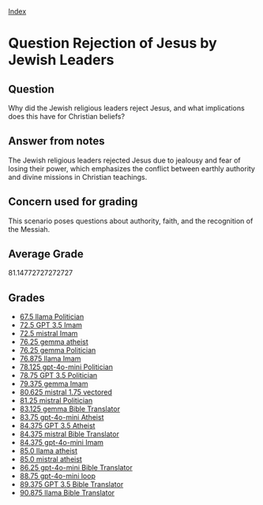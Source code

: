 
[Index](../../index.md)
# Question Rejection of Jesus by Jewish Leaders
## Question
Why did the Jewish religious leaders reject Jesus, and what implications does this have for Christian beliefs?

## Answer from notes
The Jewish religious leaders rejected Jesus due to jealousy and fear of losing their power, which emphasizes the conflict between earthly authority and divine missions in Christian teachings.

## Concern used for grading
This scenario poses questions about authority, faith, and the recognition of the Messiah.

## Average Grade
81.14772727272727

## Grades
 * [67.5 llama Politician](../answers/llama_Politician/Rejection_of_Jesus_by_Jewish_Leaders.md)
 * [72.5 GPT 3.5 Imam](../answers/GPT_3.5_Imam/Rejection_of_Jesus_by_Jewish_Leaders.md)
 * [72.5 mistral Imam](../answers/mistral_Imam/Rejection_of_Jesus_by_Jewish_Leaders.md)
 * [76.25 gemma atheist](../answers/gemma_atheist/Rejection_of_Jesus_by_Jewish_Leaders.md)
 * [76.25 gemma Politician](../answers/gemma_Politician/Rejection_of_Jesus_by_Jewish_Leaders.md)
 * [76.875 llama Imam](../answers/llama_Imam/Rejection_of_Jesus_by_Jewish_Leaders.md)
 * [78.125 gpt-4o-mini Politician](../answers/gpt-4o-mini_Politician/Rejection_of_Jesus_by_Jewish_Leaders.md)
 * [78.75 GPT 3.5 Politician](../answers/GPT_3.5_Politician/Rejection_of_Jesus_by_Jewish_Leaders.md)
 * [79.375 gemma Imam](../answers/gemma_Imam/Rejection_of_Jesus_by_Jewish_Leaders.md)
 * [80.625 mistral 1.75 vectored](../answers/mistral_1.75_vectored/Rejection_of_Jesus_by_Jewish_Leaders.md)
 * [81.25 mistral Politician](../answers/mistral_Politician/Rejection_of_Jesus_by_Jewish_Leaders.md)
 * [83.125 gemma Bible Translator](../answers/gemma_Bible_Translator/Rejection_of_Jesus_by_Jewish_Leaders.md)
 * [83.75 gpt-4o-mini Atheist](../answers/gpt-4o-mini_Atheist/Rejection_of_Jesus_by_Jewish_Leaders.md)
 * [84.375 GPT 3.5 Atheist](../answers/GPT_3.5_Atheist/Rejection_of_Jesus_by_Jewish_Leaders.md)
 * [84.375 mistral Bible Translator](../answers/mistral_Bible_Translator/Rejection_of_Jesus_by_Jewish_Leaders.md)
 * [84.375 gpt-4o-mini Imam](../answers/gpt-4o-mini_Imam/Rejection_of_Jesus_by_Jewish_Leaders.md)
 * [85.0 llama atheist](../answers/llama_atheist/Rejection_of_Jesus_by_Jewish_Leaders.md)
 * [85.0 mistral atheist](../answers/mistral_atheist/Rejection_of_Jesus_by_Jewish_Leaders.md)
 * [86.25 gpt-4o-mini Bible Translator](../answers/gpt-4o-mini_Bible_Translator/Rejection_of_Jesus_by_Jewish_Leaders.md)
 * [88.75 gpt-4o-mini loop](../answers/gpt-4o-mini_loop/Rejection_of_Jesus_by_Jewish_Leaders.md)
 * [89.375 GPT 3.5 Bible Translator](../answers/GPT_3.5_Bible_Translator/Rejection_of_Jesus_by_Jewish_Leaders.md)
 * [90.875 llama Bible Translator](../answers/llama_Bible_Translator/Rejection_of_Jesus_by_Jewish_Leaders.md)
